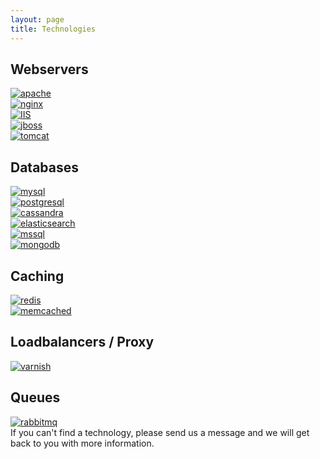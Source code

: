 ```yaml
---
layout: page
title: Technologies
---
```


## Webservers
<div class="row technologies">
<div class="col-sm-6"><a href="#" target="_blank"><img src="{{ site.baseurl }}/gfx/getting-started/technologies/apache.jpg" alt="apache" /></a></div>
<div class="col-sm-6"><a href="#" target="_blank"><img src="{{ site.baseurl }}/gfx/getting-started/technologies/nginx.png" alt="nginx" /></a></div>
<div class="col-sm-6"><a href="#" target="_blank"><img src="{{ site.baseurl }}/gfx/getting-started/technologies/iis.png" alt="IIS" /></a></div>
<div class="col-sm-6"><a href="#" target="_blank"><img src="{{ site.baseurl }}/gfx/getting-started/technologies/jboss.jpg" alt="jboss" /></a></div>
<div class="col-sm-6"><a href="#" target="_blank"><img src="{{ site.baseurl }}/gfx/getting-started/technologies/tomcat.jpg" alt="tomcat" /></a></div>
</div>

## Databases
<div class="row technologies">
<div class="col-sm-6"><a href="#" target="_blank"><img src="{{ site.baseurl }}/gfx/getting-started/technologies/mysql.png" alt="mysql" /></a></div>
<div class="col-sm-6"><a href="#" target="_blank"><img src="{{ site.baseurl }}/gfx/getting-started/technologies/postgres-logo.png" alt="postgresql" /></a></div>
<div class="col-sm-6"><a href="#" target="_blank"><img src="{{ site.baseurl }}/gfx/getting-started/technologies/cassandra.jpg" alt="cassandra" /></a></div>
<div class="col-sm-6"><a href="#" target="_blank"><img src="{{ site.baseurl }}/gfx/getting-started/technologies/elasticsearch.jpg" alt="elasticsearch" /></a></div>
<div class="col-sm-6"><a href="#" target="_blank"><img src="{{ site.baseurl }}/gfx/getting-started/technologies/mssql.jpg" alt="mssql" /></a></div>
<div class="col-sm-6"><a href="#" target="_blank"><img src="{{ site.baseurl }}/gfx/getting-started/technologies/mongodb.jpg" alt="mongodb" /></a></div>
</div>

## Caching
<div class="row technologies">
<div class="col-sm-6"><a href="#" target="_blank"><img src="{{ site.baseurl }}/gfx/getting-started/technologies/redis.jpg" alt="redis" /></a></div>
<div class="col-sm-6"><a href="#" target="_blank"><img src="{{ site.baseurl }}/gfx/getting-started/technologies/memcached.jpg" alt="memcached" /></a></div>
</div>

## Loadbalancers / Proxy
<div class="row technologies">
<div class="col-sm-6"><a href="#" target="_blank"><img src="{{ site.baseurl }}/gfx/getting-started/technologies/varnish.png" alt="varnish" /></a></div>
</div>

## Queues
<div class="row technologies">
<div class="col-sm-6"><a href="#" target="_blank"><img src="{{ site.baseurl }}/gfx/getting-started/technologies/rabbitmq.jpg" alt="rabbitmq" /></a></div>
</div>

<div class="alert alert-info">If you can't find a technology, please send us a message and we will get back to you with more information.</div>
